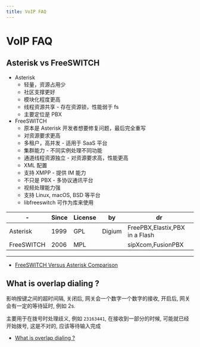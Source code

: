 ```yaml
---
title: VoIP FAQ
---
```


# VoIP FAQ

## Asterisk vs FreeSWITCH

- Asterisk
  - 轻量，资源占用少
  - 社区支撑更好
  - 模块化程度更高
  - 线程资源共享 - 存在资源锁，性能弱于 fs
  - 主要定位是 PBX
- FreeSWITCH
  - 原本是 Asterisk 开发者想要修复问题，最后完全重写
  - 对资源要求更高
  - 多租户，高并发 - 适用于 SaaS 平台
  - 集群能力 - 不同实例处理不同功能
  - 通道线程资源独立 - 对资源要求高，性能更高
  - XML 配置
  - 支持 XMPP - 提供 IM 能力
  - 不只是 PBX - 多协议通讯平台
  - 视频处理能力强
  - 支持 Linux, macOS, BSD 等平台
  - libfreeswitch 可作为库来使用

| -          | Since | License | by     | dr                             |
| ---------- | ----- | ------- | ------ | ------------------------------ |
| Asterisk   | 1999  | GPL     | Digium | FreePBX,Elastix,PBX in a Flash |
| FreeSWITCH | 2006  | MPL     |        | sipXcom,FusionPBX              |

---

- [FreeSWITCH Versus Asterisk Comparison](https://www.whichvoip.com/articles/freeswitch-vs-asterisk.htm)

## What is overlap dialing ?

影响按键之间的超时间隔, 关闭后, 网关会一个数字一个数字的接收, 开启后, 网关会有一定的等待延时, 例如 2s.

主要用于在拨号时处理歧义, 例如 `23163441`, 在接收到一部分的时候, 可能就已经开始拨号, 这是不对的, 应该等待输入完成

- [What is overlap dialing ?](https://www.3cx.com/blog/voip-howto/overlap-dialing/)
